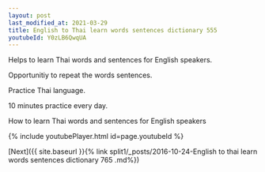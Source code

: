 ```yaml
---
layout: post
last_modified_at: 2021-03-29
title: English to Thai learn words sentences dictionary 555 
youtubeId: Y0zLB6QwqUA
---
```

 
 
Helps to learn Thai words and sentences for English speakers.

Opportunitiy to repeat the words sentences. 

Practice Thai language. 
 
10 minutes practice every day. 
 
How to learn Thai words and sentences for English speakers 
 
{% include youtubePlayer.html id=page.youtubeId %}
 
 
[Next]({{ site.baseurl }}{% link  split1/_posts/2016-10-24-English to thai learn words sentences dictionary 765 .md%})
 
